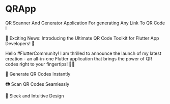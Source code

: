 # QRApp
QR Scanner And Generator Application For generating Any Link To QR Code !

📲 Exciting News: Introducing the Ultimate QR Code Toolkit for Flutter App Developers! 🚀



Hello #FlutterCommunity! I am thrilled to announce the launch of my latest creation - an all-in-one Flutter application that brings the power of QR codes right to your fingertips! 🎉📱



🔗 Generate QR Codes Instantly

📷 Scan QR Codes Seamlessly

🎨 Sleek and Intuitive Design
